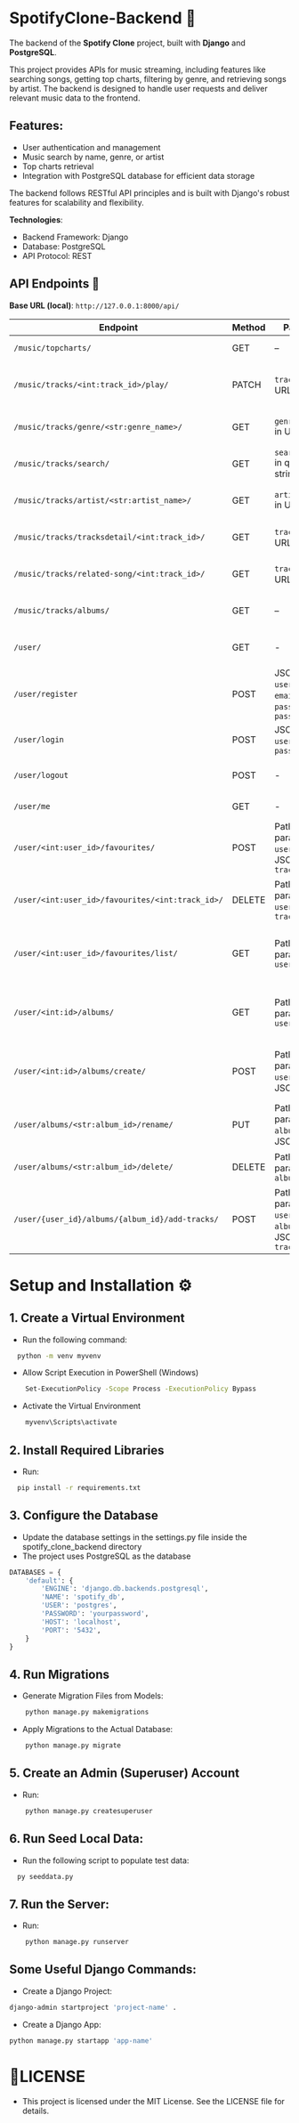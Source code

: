 # SpotifyClone-Backend 🎵

The backend of the **Spotify Clone** project, built with **Django** and **PostgreSQL**.

This project provides APIs for music streaming, including features like searching songs, getting top charts, filtering by genre, and retrieving songs by artist. The backend is designed to handle user requests and deliver relevant music data to the frontend.

## Features:

- User authentication and management
- Music search by name, genre, or artist
- Top charts retrieval
- Integration with PostgreSQL database for efficient data storage

The backend follows RESTful API principles and is built with Django's robust features for scalability and flexibility.

**Technologies**:

- Backend Framework: Django
- Database: PostgreSQL
- API Protocol: REST

## API Endpoints 📌

**Base URL (local)**: `http://127.0.0.1:8000/api/`

| Endpoint                                         | Method | Params                                                     | Description                                                                                                               |
| ------------------------------------------------ | ------ | ---------------------------------------------------------- | ------------------------------------------------------------------------------------------------------------------------- |
| `/music/topcharts/`                              | GET    | –                                                          | Get top chart songs. Returns a list of tracks in top charts.                                                              |
| `/music/tracks/<int:track_id>/play/`             | PATCH  | `track_id` in URL path                                     | Update track views. Example: `/tracks/9/play`. Increment the view count of a track by ID                                  |
| `/music/tracks/genre/<str:genre_name>/`          | GET    | `genre_name` in URL path                                   | Get songs by genre. Example: `/genre/pop/`. Returns matching tracks.                                                      |
| `/music/tracks/search/`                          | GET    | `search_name` in query string                              | Search songs by name. Example: `?search_name=love`. Returns matching tracks.                                              |
| `/music/tracks/artist/<str:artist_name>/`        | GET    | `artist_name` in URL path                                  | Get songs by artist. Example: `/artist/eminem/`. Returns artist & tracks.                                                 |
| `/music/tracks/tracksdetail/<int:track_id>/`     | GET    | `track_id` in URL path                                     | Get full details of a specific song by ID. Example: `/tracksdetail/8/`.                                                   |
| `/music/tracks/related-song/<int:track_id>/`     | GET    | `track_id` in URL path                                     | Get a list of songs related to a specific track. Example: `/related-song/8/`.                                             |
| `/music/tracks/albums/`                          | GET    | –                                                          | Get a list of all albums including artist info, image, and tracks.                                                        |
| `/user/`                                         | GET    | -                                                          | Get the list of users with detailed information. Return the user list.                                                    |
| `/user/register`                                 | POST   | JSON: `username`, `email`, `name`, `password`, `password2` | Validate information and create user.                                                                                     |
| `/user/login`                                    | POST   | JSON: `username`, `password`                               | Validate information and login. Create a session.                                                                         |
| `/user/logout`                                   | POST   | -                                                          | Validate information and logout. Delete current session.                                                                  |
| `/user/me`                                       | GET    | -                                                          | Personal information page. Return the user.                                                                               |
| `/user/<int:user_id>/favourites/`                | POST   | Path params: `user_id`, JSON: `track_id`                   | Add a track to the user's favourites list. Example: `/user/3/favourites/`.                                                |
| `/user/<int:user_id>/favourites/<int:track_id>/` | DELETE | Path params: `user_id`, `track_id`                         | Remove a track from the user's favourites list. Example: `/user/3/favourites/1/` .                                        |
| `/user/<int:user_id>/favourites/list/`           | GET    | Path params: `user_id`                                     | Get all favourite tracks of a user. Returns full track info including artist album. Example: `/user/3/favourites/list/`.  |
| `/user/<int:id>/albums/`                         | GET    | Path params: `user_id`                                     | Get all custom albums created by the user. Returns album name, ID, artist, image, and tracks. Example: `/user/3/albums/`. |
| `/user/<int:id>/albums/create/`                  | POST   | Path params: `user_id`, JSON: `name`                       | Create a new custom album. The album_id is auto-generated (e.g., album5). Example: `/user/3/albums/create/`.              |
| `/user/albums/<str:album_id>/rename/`            | PUT    | Path params: `album_id`, JSON: `name`                      | Rename a custom album. Example: `/user/albums/album2/rename/`.                                                            |
| `/user/albums/<str:album_id>/delete/`            | DELETE | Path params: `album_id`                                    | Delete a custom album created by the user. Example: `/user/albums/album2/delete/`.                                        |
| `/user/{user_id}/albums/{album_id}/add-tracks/`  | POST   | Path params: `user_id`, `album_id`. JSON: `track_ids`      | Add tracks to a custom album. Example: `/user/3/albums/album1/add-tracks/`, `{"track_ids": [1, 2, 3]}`. |
# Setup and Installation ⚙️

## 1. Create a Virtual Environment

- Run the following command:

```bash
  python -m venv myvenv
```

- Allow Script Execution in PowerShell (Windows)

```bash
    Set-ExecutionPolicy -Scope Process -ExecutionPolicy Bypass
```

- Activate the Virtual Environment

```bash
    myvenv\Scripts\activate
```

## 2. Install Required Libraries

- Run:

```bash
  pip install -r requirements.txt
```

## 3. Configure the Database

- Update the database settings in the settings.py file inside the spotify_clone_backend directory
- The project uses PostgreSQL as the database

```python
DATABASES = {
    'default': {
        'ENGINE': 'django.db.backends.postgresql',
        'NAME': 'spotify_db',
        'USER': 'postgres',
        'PASSWORD': 'yourpassword',
        'HOST': 'localhost',
        'PORT': '5432',
    }
}
```

## 4. Run Migrations

- Generate Migration Files from Models:

```bash
    python manage.py makemigrations
```

- Apply Migrations to the Actual Database:

```bash
    python manage.py migrate
```

## 5. Create an Admin (Superuser) Account

- Run:

```bash
    python manage.py createsuperuser
```

## 6. Run Seed Local Data:

- Run the following script to populate test data:

```bash
  py seeddata.py
```

## 7. Run the Server:

- Run:

```bash
    python manage.py runserver
```

## Some Useful Django Commands:

- Create a Django Project:

```bash
django-admin startproject 'project-name' .
```

- Create a Django App:

```bash
python manage.py startapp 'app-name'
```

# 📄LICENSE

- This project is licensed under the MIT License. See the LICENSE file for details.
